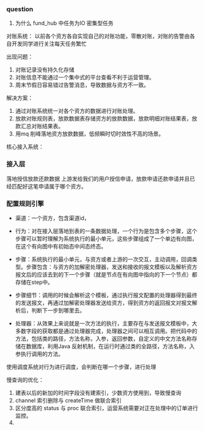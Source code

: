 ### question
1. 为什么 fund_hub 中任务为IO 密集型任务


对账系统：
以前各个资方各自实现自己的对账功能，零散对账，对账的告警由各自开发同学进行关注每天任务繁忙

出现问题：
1. 对账记录没有持久化存储
2. 对账信息不能通过一个集中式的平台查看不利于运营管理。
3. 周末节假日容易错过告警消息，导致数据与资方不一致。

解决方案：
1. 通过对账系统统一对各个资方的数据进行对账处理。
2. 放款对账规则表，放款数据表存储资方的放款数据，放款明细对账结果表，放款汇总对账结果表。
3. 用mq 削峰落地资方放款数据，低频瞬时切时效性不高的场景。

核心接入系统：
### 接入层
落地授信放款还款数据
上游发给我们的用户授信申请，放款申请还款申请并且已经匹配好这笔申请属于哪个资方。

### 配置规则引擎
- 渠道：一个资方，包含渠道id，

- 行为：对在接入层落地到表的一条数据处理，一个行为是包含多个步骤，这个步骤可以暂时理解为系统执行的最小单元，这些步骤组成了一个单边有向图，在这个有向图中有初始态中间态终态。

- 步骤：系统执行的最小单元，与资方或者上游的一次交互，主动调用，回调类型。步骤包含：与资方的加解密处理器，发送和接收的报文模板以及解析资方报文后的应该去到的下一个步骤（就是节点在有向图中指向的下一个节点）都存储在step中。

- 步骤细节：调用的时候会解析这个模板，通过执行报文配置的处理器得到最终的发送报文，再通过加解密处理器发送给资方，得到资方的返回报文对报文解析后，判断下一步到哪里去。

- 处理器：从效果上来说就是一次方法的执行，主要存在与发送报文模板中，大多数字段的获取都是通过处理器完成，处理器之间可以相互调用。把代码中的方法，包括类的路径，方法名称，入参，返回参数，自定义的中文方法名称存储在数据库，利用Java 反射机制，在运行时通过类的全路径，方法名称，入参执行调用的方法。


使用调度系统对行为进行调度，会判断在哪一个步骤，进行处理


慢查询的优化：
1. 建表以后的新加的时间字段没有建索引，少数资方使用到，导致慢查询
2. channel 索引删除与 createTime 做联合索引
3. 区分度高的 status 与 proc 联合索引，运营系统需要对正在处理中的订单进行监控。
4. 

